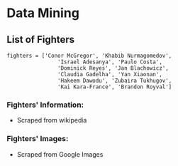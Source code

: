 # Data Mining

## List of Fighters

```
fighters = ['Conor McGregor', 'Khabib Nurmagomedov',
                'Israel Adesanya', 'Paulo Costa',
                'Dominick Reyes', 'Jan Blachowicz',
                'Claudia Gadelha', 'Yan Xiaonan',
                'Hakeem Dawodu', 'Zubaira Tukhugov',
                'Kai Kara-France', 'Brandon Royval']
```

### Fighters' Information:

* Scraped from wikipedia

### Fighters' Images:

* Scraped from Google Images
